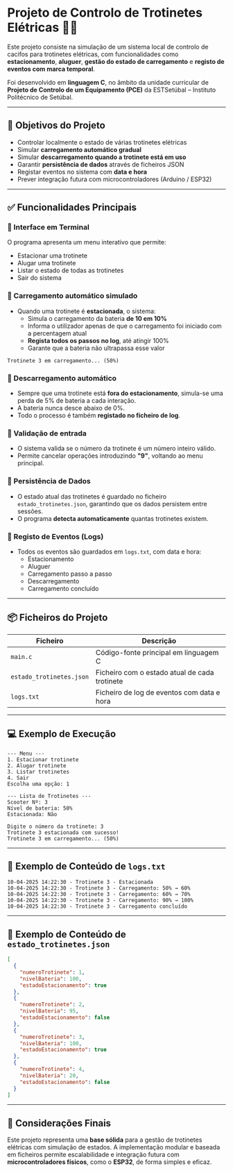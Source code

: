 
# Projeto de Controlo de Trotinetes Elétricas 🛴🔋

Este projeto consiste na simulação de um sistema local de controlo de cacifos para trotinetes elétricas, com funcionalidades como **estacionamento**, **aluguer**, **gestão do estado de carregamento** e **registo de eventos com marca temporal**. 

Foi desenvolvido em **linguagem C**, no âmbito da unidade curricular de **Projeto de Controlo de um Equipamento (PCE)** da ESTSetúbal – Instituto Politécnico de Setúbal.

---

## 🎯 Objetivos do Projeto

- Controlar localmente o estado de várias trotinetes elétricas
- Simular **carregamento automático gradual**
- Simular **descarregamento quando a trotinete está em uso**
- Garantir **persistência de dados** através de ficheiros JSON
- Registar eventos no sistema com **data e hora**
- Prever integração futura com microcontroladores (Arduino / ESP32)

---

## ✅ Funcionalidades Principais

### 🧭 Interface em Terminal

O programa apresenta um menu interativo que permite:

- Estacionar uma trotinete
- Alugar uma trotinete
- Listar o estado de todas as trotinetes
- Sair do sistema

### 🔋 Carregamento automático simulado

- Quando uma trotinete é **estacionada**, o sistema:
  - Simula o carregamento da bateria **de 10 em 10%**
  - Informa o utilizador apenas de que o carregamento foi iniciado com a percentagem atual
  - **Regista todos os passos no log**, até atingir 100%
  - Garante que a bateria não ultrapassa esse valor

```plaintext
Trotinete 3 em carregamento... (50%)
```

### 🔻 Descarregamento automático

- Sempre que uma trotinete está **fora do estacionamento**, simula-se uma perda de 5% de bateria a cada interação.
- A bateria nunca desce abaixo de 0%.
- Todo o processo é também **registado no ficheiro de log**.

### 🧠 Validação de entrada

- O sistema valida se o número da trotinete é um número inteiro válido.
- Permite cancelar operações introduzindo **"9"**, voltando ao menu principal.

### 📁 Persistência de Dados

- O estado atual das trotinetes é guardado no ficheiro `estado_trotinetes.json`, garantindo que os dados persistem entre sessões.
- O programa **detecta automaticamente** quantas trotinetes existem.

### 📝 Registo de Eventos (Logs)

- Todos os eventos são guardados em `logs.txt`, com data e hora:
  - Estacionamento
  - Aluguer
  - Carregamento passo a passo
  - Descarregamento
  - Carregamento concluído

---

## 📦 Ficheiros do Projeto

| Ficheiro                 | Descrição                                           |
|--------------------------|-----------------------------------------------------|
| `main.c`                 | Código-fonte principal em linguagem C              |
| `estado_trotinetes.json` | Ficheiro com o estado atual de cada trotinete      |
| `logs.txt`               | Ficheiro de log de eventos com data e hora         |

---

## 💻 Exemplo de Execução

```plaintext
--- Menu ---
1. Estacionar trotinete
2. Alugar trotinete
3. Listar trotinetes
4. Sair
Escolha uma opção: 1

--- Lista de Trotinetes ---
Scooter Nº: 3
Nível de bateria: 50%
Estacionada: Não

Digite o número da trotinete: 3
Trotinete 3 estacionada com sucesso!
Trotinete 3 em carregamento... (50%)
```

---

## 🧾 Exemplo de Conteúdo de `logs.txt`

```plaintext
10-04-2025 14:22:30 - Trotinete 3 - Estacionada
10-04-2025 14:22:30 - Trotinete 3 - Carregamento: 50% → 60%
10-04-2025 14:22:30 - Trotinete 3 - Carregamento: 60% → 70%
10-04-2025 14:22:30 - Trotinete 3 - Carregamento: 90% → 100%
10-04-2025 14:22:30 - Trotinete 3 - Carregamento concluído
```

---

## 📂 Exemplo de Conteúdo de `estado_trotinetes.json`

```json
[
  {
    "numeroTrotinete": 1,
    "nivelBateria": 100,
    "estadoEstacionamento": true
  },
  {
    "numeroTrotinete": 2,
    "nivelBateria": 95,
    "estadoEstacionamento": false
  },
  {
    "numeroTrotinete": 3,
    "nivelBateria": 100,
    "estadoEstacionamento": true
  },
  {
    "numeroTrotinete": 4,
    "nivelBateria": 20,
    "estadoEstacionamento": false
  }
]
```

---

## 🚀 Considerações Finais

Este projeto representa uma **base sólida** para a gestão de trotinetes elétricas com simulação de estados. A implementação modular e baseada em ficheiros permite escalabilidade e integração futura com **microcontroladores físicos**, como o **ESP32**, de forma simples e eficaz.
